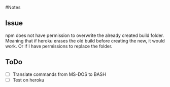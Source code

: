 #Notes

## Issue
npm does not have permission to overwrite the already created build folder. Meaning that if heroku erases the old build before creating the new, it would work. Or if I have permissions to replace the folder.

## ToDo
- [ ] Translate commands from MS-DOS to BASH
- [ ] Test on heroku